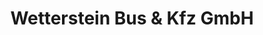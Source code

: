 ---
title: "Wetterstein Bus & Kfz GmbH"
url: /leutasch/wetterstein-bus-und-kfz-gmbh/
shop: Autowerkstatt
---
